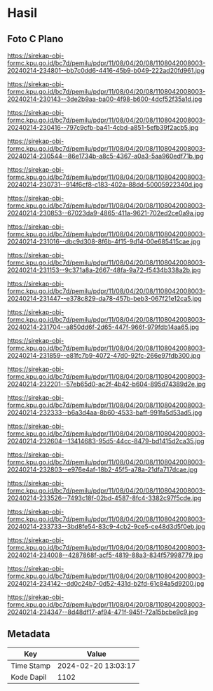 # Hasil

## Foto C Plano

https://sirekap-obj-formc.kpu.go.id/bc7d/pemilu/pdpr/11/08/04/20/08/1108042008003-20240214-234801--bb7c0dd6-4416-45b9-b049-222ad20fd961.jpg

https://sirekap-obj-formc.kpu.go.id/bc7d/pemilu/pdpr/11/08/04/20/08/1108042008003-20240214-230143--3de2b9aa-ba00-4f98-b600-4dcf52f35a1d.jpg

https://sirekap-obj-formc.kpu.go.id/bc7d/pemilu/pdpr/11/08/04/20/08/1108042008003-20240214-230416--797c9cfb-ba41-4cbd-a851-5efb39f2acb5.jpg

https://sirekap-obj-formc.kpu.go.id/bc7d/pemilu/pdpr/11/08/04/20/08/1108042008003-20240214-230544--86e1734b-a8c5-4367-a0a3-5aa960edf71b.jpg

https://sirekap-obj-formc.kpu.go.id/bc7d/pemilu/pdpr/11/08/04/20/08/1108042008003-20240214-230731--914f6cf8-c183-402a-88dd-50005922340d.jpg

https://sirekap-obj-formc.kpu.go.id/bc7d/pemilu/pdpr/11/08/04/20/08/1108042008003-20240214-230853--67023da9-4865-411a-9621-702ed2ce0a9a.jpg

https://sirekap-obj-formc.kpu.go.id/bc7d/pemilu/pdpr/11/08/04/20/08/1108042008003-20240214-231016--dbc9d308-8f6b-4f15-9d14-00e685415cae.jpg

https://sirekap-obj-formc.kpu.go.id/bc7d/pemilu/pdpr/11/08/04/20/08/1108042008003-20240214-231153--9c371a8a-2667-48fa-9a72-f5434b338a2b.jpg

https://sirekap-obj-formc.kpu.go.id/bc7d/pemilu/pdpr/11/08/04/20/08/1108042008003-20240214-231447--e378c829-da78-457b-beb3-067f21e12ca5.jpg

https://sirekap-obj-formc.kpu.go.id/bc7d/pemilu/pdpr/11/08/04/20/08/1108042008003-20240214-231704--a850dd6f-2d65-447f-966f-979fdb14aa65.jpg

https://sirekap-obj-formc.kpu.go.id/bc7d/pemilu/pdpr/11/08/04/20/08/1108042008003-20240214-231859--e81fc7b9-4072-47d0-92fc-266e97fdb300.jpg

https://sirekap-obj-formc.kpu.go.id/bc7d/pemilu/pdpr/11/08/04/20/08/1108042008003-20240214-232201--57eb65d0-ac2f-4b42-b604-895d74389d2e.jpg

https://sirekap-obj-formc.kpu.go.id/bc7d/pemilu/pdpr/11/08/04/20/08/1108042008003-20240214-232333--b6a3d4aa-8b60-4533-baff-991fa5d53ad5.jpg

https://sirekap-obj-formc.kpu.go.id/bc7d/pemilu/pdpr/11/08/04/20/08/1108042008003-20240214-232604--13414683-95d5-44cc-8479-bd1415d2ca35.jpg

https://sirekap-obj-formc.kpu.go.id/bc7d/pemilu/pdpr/11/08/04/20/08/1108042008003-20240214-232803--e976e4af-18b2-45f5-a78a-21dfa717dcae.jpg

https://sirekap-obj-formc.kpu.go.id/bc7d/pemilu/pdpr/11/08/04/20/08/1108042008003-20240214-233526--7493c18f-02bd-4587-8fc4-3382c97f5cde.jpg

https://sirekap-obj-formc.kpu.go.id/bc7d/pemilu/pdpr/11/08/04/20/08/1108042008003-20240214-233733--3bd8fe54-83c9-4cb2-9ce5-ce48d3d5f0eb.jpg

https://sirekap-obj-formc.kpu.go.id/bc7d/pemilu/pdpr/11/08/04/20/08/1108042008003-20240214-234008--4287868f-acf5-4819-88a3-834f57998779.jpg

https://sirekap-obj-formc.kpu.go.id/bc7d/pemilu/pdpr/11/08/04/20/08/1108042008003-20240214-234142--dd0c24b7-0d52-431d-b2fd-61c84a5d9200.jpg

https://sirekap-obj-formc.kpu.go.id/bc7d/pemilu/pdpr/11/08/04/20/08/1108042008003-20240214-234347--8d48df17-af94-471f-945f-72a15bcbe9c9.jpg


## Metadata

| Key        | Value               |
| ---------- | ------------------- |
| Time Stamp | 2024-02-20 13:03:17 |
| Kode Dapil | 1102                |



